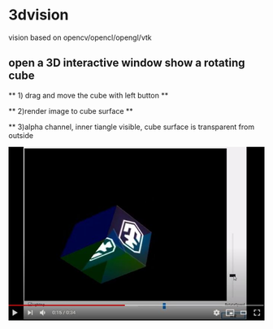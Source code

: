 # 3dvision
 vision based on opencv/opencl/opengl/vtk
 
## open a 3D interactive window show a rotating cube
** 1) drag and move the cube with left button **

** 2)render image to cube surface **

** 3)alpha channel, inner tiangle visible, cube surface is transparent from outside

 [![Fibonacci RMI Java EE](https://github.com/choybeen/3dvision/blob/main/gl-mfc_cube/MFCShowGL/Capturev.JPG?raw=true)](https://youtu.be/z9Y7mLxj3T8)
 





 
